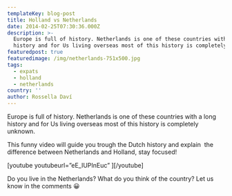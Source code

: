```yaml
---
templateKey: blog-post
title: Holland vs Netherlands
date: 2014-02-25T07:30:36.000Z
description: >-
  Europe is full of history. Netherlands is one of these countries with a long
  history and for Us living overseas most of this history is completely unknown.
featuredpost: true
featuredimage: /img/netherlands-751x500.jpg
tags:
  - expats
  - holland
  - netherlands
country: ''
author: Rossella Daví
---
```


Europe is full of history. Netherlands is one of these countries with a long history and for Us living overseas most of this history is completely unknown.

This funny video will guide you trough the Dutch history and explain  the difference between Netherlands and Holland, stay focused!

\[youtube youtubeurl=&#8221;eE_IUPInEuc&#8221; \]\[/youtube\]

Do you live in the Netherlands? What do you think of the country? Let us know in the comments 😀

&nbsp;

&nbsp;

&nbsp;

&nbsp;
